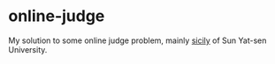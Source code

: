 online-judge
============
My solution to some online judge problem, mainly [sicily](soj.me) of Sun Yat-sen University. 
